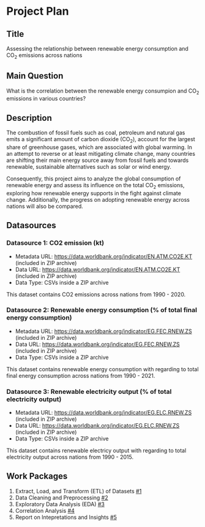 # Project Plan

## Title
<!-- Give your project a short title. -->
Assessing the relationship between renewable energy consumption and CO<sub>2</sub> emissions across nations

## Main Question

<!-- Think about one main question you want to answer based on the data. -->
What is the correlation between the renewable energy consumpion and CO<sub>2</sub> emissions in various countries?

## Description

<!-- Describe your data science project in max. 200 words. Consider writing about why and how you attempt it. -->
The combustion of fossil fuels such as coal, petroleum and natural gas emits a significant amount of carbon dioxide (CO<sub>2</sub>), account for the largest share of greenhouse gases, which are associated with global warming. In an attempt to reverse or at least mitigating climate change, many countries are shifting their main energy source away from fossil fuels and towards renewable, sustainable alternatives such as solar or wind energy. 

Consequently, this project aims to analyze the global consumption of renewable energy and assess its influence on the total CO<sub>2</sub> emissions, exploring how renewable energy supports in the fight against climate change. Additionally, the progress on adopting renewable energy across nations will also be compared.

## Datasources

<!-- Describe each datasources you plan to use in a section. Use the prefic "DatasourceX" where X is the id of the datasource. -->

### Datasource 1: CO2 emission (kt)
* Metadata URL: https://data.worldbank.org/indicator/EN.ATM.CO2E.KT (included in ZIP archive)
* Data URL: https://data.worldbank.org/indicator/EN.ATM.CO2E.KT (included in ZIP archive)
* Data Type: CSVs inside a ZIP archive

This dataset contains CO2 emissions across nations from 1990 - 2020.

### Datasource 2: Renewable energy consumption (% of total final energy consumption)
* Metadata URL: https://data.worldbank.org/indicator/EG.FEC.RNEW.ZS (included in ZIP archive)
* Data URL: https://data.worldbank.org/indicator/EG.FEC.RNEW.ZS (included in ZIP archive)
* Data Type: CSVs inside a ZIP archive

This dataset contains renewable energy consumption with regarding to total final energy consumption across nations from 1990 - 2021.

### Datasource 3: Renewable electricity output (% of total electricity output)
* Metadata URL: https://data.worldbank.org/indicator/EG.ELC.RNEW.ZS (included in ZIP archive)
* Data URL: https://data.worldbank.org/indicator/EG.ELC.RNEW.ZS (included in ZIP archive)
* Data Type: CSVs inside a ZIP archive

This dataset contains renewable electricy output with regarding to total electricity output across nations from 1990 - 2015.

## Work Packages

<!-- List of work packages ordered sequentially, each pointing to an issue with more details. -->

1. Extract, Load, and Transform (ETL) of Datasets [#1][i1]
2. Data Cleaning and Preprocessing [#2][i2]
3. Exploratory Data Analysis (EDA) [#3][i3]
4. Correlation Analysis [#4][i4]
5. Report on Intepretations and Insights [#5][i5]

[i1]: https://github.com/nathan-vo810/FAU_MADE_SS24/issues/1
[i2]: https://github.com/nathan-vo810/FAU_MADE_SS24/issues/2
[i3]: https://github.com/nathan-vo810/FAU_MADE_SS24/issues/3
[i4]: https://github.com/nathan-vo810/FAU_MADE_SS24/issues/4
[i5]: https://github.com/nathan-vo810/FAU_MADE_SS24/issues/5
